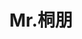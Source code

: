 ---
title: 'Mr.桐朋'
textup: '桐朋において心技体すべてそろった完全な男子を決める闘いがMr.桐朋です！桐朋生たるもの、ただかっこいいだけでなく、魅力的な特技がなければいけません。そこでMr.桐朋では特技の披露と私服コーデをしてもらいます。ぜいMr.桐朋が生まれる瞬間を見に来てください！'
categoly: '5'
---